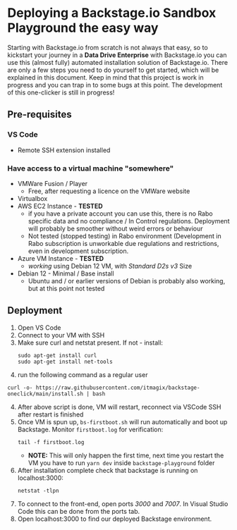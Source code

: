 # Deploying a Backstage.io Sandbox Playground the easy way
Starting with Backstage.io from scratch is not always that easy, so to kickstart your journey in a **Data Drive Enterprise** with Backstage.io you can use this (almost fully) automated installation solution of Backstage.io. There are only a few steps you need to do yourself to get started, which will be explained in this document. Keep in mind that this project is work in progress and you can trap in to some bugs at this point. The development of this one-clicker is still in progress!

## Pre-requisites
### VS Code
* Remote SSH extension installed
### Have access to a virtual machine "somewhere"
* VMWare Fusion / Player
    * Free, after requesting a licence on the VMWare website
* Virtualbox
* AWS EC2 Instance - **TESTED**
    * if you have a private account you can use this, there is no Rabo specific data and no compliance / In Control regulations. Deployment will probably be smoother without weird errors or behaviour
    * Not tested (stopped testing) in Rabo environment (Development in Rabo subscription is unworkable due regulations and restrictions, even in development subscription.
* Azure VM Instance - **TESTED**
    * *working*  using Debian 12 VM, with *Standard D2s v3* Size
* Debian 12 - Minimal / Base install
    * Ubuntu and / or earlier versions of Debian is probably also working, but at this point not tested

## Deployment
1. Open VS Code
2. Connect to your VM with SSH
3. Make sure curl and netstat present. If not - install:
   ```
   sudo apt-get install curl
   sudo apt-get install net-tools
   ```   
5. run the following command as a regular user
```
curl -o- https://raw.githubusercontent.com/itmagix/backstage-oneclick/main/install.sh | bash
```
4. After above script is done, VM will restart, reconnect via VSCode SSH after restart is finished
5. Once VM is spun up, `bs-firstboot.sh` will run automatically and boot up Backstage. Monitor `firstboot.log` for verification:
   ```
   tail -f firstboot.log
   ```
   * **NOTE:** This will only happen the first time, next time you restart the VM you have to run `yarn dev` inside `backstage-playground` folder
7. After installation complete check that backstage is running on localhost:3000:
   ```
   netstat -tlpn
   ```
9. To connect to the front-end, open ports *3000* and *7007*. In Visual Studio Code this can be done from the ports tab.
10. Open localhost:3000 to find our deployed Backstage environment.

